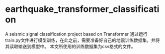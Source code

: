 # earthquake_transformer_classification
A seismic signal classification project based on Transformer
通过运行train.py文件进行模型训练，在此之前，需要准备好自己的地震训练数据集，并将其读取输送到模型中。
本文所使用的训练数据集为csv格式的文件。
